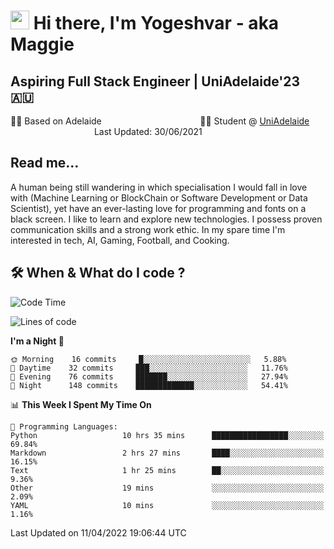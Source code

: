 <h1><img src="https://emojis.slackmojis.com/emojis/images/1531849430/4246/blob-sunglasses.gif?1531849430" width="30"/> Hi there, I'm Yogeshvar - aka Maggie</h1>

## Aspiring Full Stack Engineer | UniAdelaide'23 🇦🇺  
🏂🏻  Based on Adelaide &nbsp;&nbsp;&nbsp;&nbsp;&nbsp;&nbsp;&nbsp;&nbsp;&nbsp;&nbsp;&nbsp;&nbsp;&nbsp;&nbsp;&nbsp;&nbsp;&nbsp;&nbsp;&nbsp;&nbsp;&nbsp;&nbsp;&nbsp;&nbsp;&nbsp;&nbsp;&nbsp;&nbsp;&nbsp;&nbsp;&nbsp;&nbsp;&nbsp;&nbsp;&nbsp;&nbsp;&nbsp;&nbsp;&nbsp;👨‍💻 Student @ [UniAdelaide](https://www.adelaide.edu.au)   &nbsp;&nbsp;&nbsp;&nbsp;&nbsp;&nbsp;&nbsp;&nbsp;&nbsp;&nbsp;&nbsp;&nbsp;&nbsp;&nbsp;&nbsp;&nbsp;&nbsp;&nbsp;&nbsp;&nbsp;&nbsp;&nbsp;&nbsp;&nbsp;&nbsp;&nbsp;&nbsp;&nbsp;&nbsp;&nbsp;&nbsp;&nbsp; &nbsp;Last Updated: 30/06/2021

## Read me...

A human being still wandering in which specialisation I would fall in love with (Machine Learning or BlockChain or Software Development or Data Scientist), yet have an ever-lasting love for programming and fonts on a black screen. I like to learn and explore new technologies. I possess proven communication skills and a strong work ethic. In my spare time I'm interested in tech, AI, Gaming, Football, and Cooking.

## 🛠 When & What do I code ?  

<!--START_SECTION:waka-->
![Code Time](http://img.shields.io/badge/Code%20Time-1%2C372%20hrs%2055%20mins-blue)

![Lines of code](https://img.shields.io/badge/From%20Hello%20World%20I%27ve%20Written-766%20Thousand%20lines%20of%20code-blue)

**I'm a Night 🦉** 

```text
🌞 Morning    16 commits     █░░░░░░░░░░░░░░░░░░░░░░░░   5.88% 
🌆 Daytime    32 commits     ███░░░░░░░░░░░░░░░░░░░░░░   11.76% 
🌃 Evening    76 commits     ███████░░░░░░░░░░░░░░░░░░   27.94% 
🌙 Night      148 commits    █████████████░░░░░░░░░░░░   54.41%

```


📊 **This Week I Spent My Time On** 

```text
💬 Programming Languages: 
Python                   10 hrs 35 mins      █████████████████░░░░░░░░   69.84% 
Markdown                 2 hrs 27 mins       ████░░░░░░░░░░░░░░░░░░░░░   16.15% 
Text                     1 hr 25 mins        ██░░░░░░░░░░░░░░░░░░░░░░░   9.36% 
Other                    19 mins             ░░░░░░░░░░░░░░░░░░░░░░░░░   2.09% 
YAML                     10 mins             ░░░░░░░░░░░░░░░░░░░░░░░░░   1.16%

```


 Last Updated on 11/04/2022 19:06:44 UTC
<!--END_SECTION:waka-->
